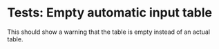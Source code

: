 # Tests: Empty automatic input table

This should show a warning that the table is empty instead of an actual table.

<div class="auto-input-table" data-columns="description-or-name,input"></div>

